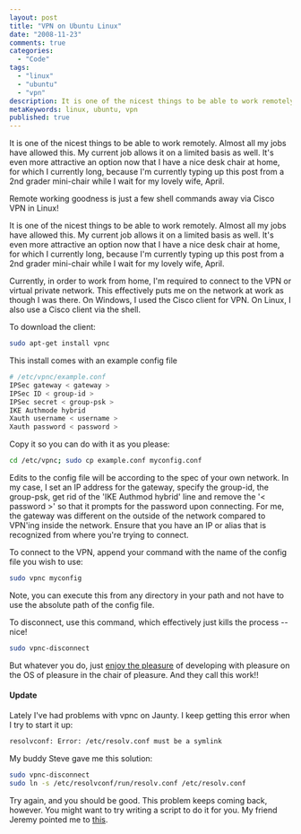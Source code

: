```yaml
---
layout: post
title: "VPN on Ubuntu Linux"
date: "2008-11-23"
comments: true
categories:
  - "Code"
tags:
  - "linux"
  - "ubuntu"
  - "vpn"
description: It is one of the nicest things to be able to work remotely.  Almost all my jobs have allowed this.  My current job allows it on a limited basis as well.  It
metaKeywords: linux, ubuntu, vpn
published: true
---
```


It is one of the nicest things to be able to work remotely.  Almost all my jobs have allowed this.  My current job allows it on a limited basis as well.  It's even more attractive an option now that I have a nice desk chair at home, for which I currently long, because I'm currently typing up this post from a 2nd grader mini-chair while I wait for my lovely wife, April.

Remote working goodness is just a few shell commands away via Cisco VPN in Linux!

<!--more-->

It is one of the nicest things to be able to work remotely.  Almost all my jobs have allowed this.  My current job allows it on a limited basis as well.  It's even more attractive an option now that I have a nice desk chair at home, for which I currently long, because I'm currently typing up this post from a 2nd grader mini-chair while I wait for my lovely wife, April.

Currently, in order to work from home, I'm required to connect to the VPN or virtual private network.  This effectively puts me on the network at work as though I was there.  On Windows, I used the Cisco client for VPN.  On Linux, I also use a Cisco client via the shell.

To download the client:

```bash
sudo apt-get install vpnc
```

This install comes with an example config file

```bash
# /etc/vpnc/example.conf
IPSec gateway < gateway >
IPSec ID < group-id >
IPSec secret < group-psk >
IKE Authmode hybrid
Xauth username < username >
Xauth password < password >
```

Copy it so you can do with it as you please:

```bash
cd /etc/vpnc; sudo cp example.conf myconfig.conf
```

Edits to the config file will be according to the spec of your own network.  In my case, I set an IP address for the gateway, specify the group-id, the group-psk, get rid of the 'IKE Authmod hybrid' line and remove the '< password >' so that it prompts for the password upon connecting.  For me, the gateway was different on the outside of the network compared to VPN'ing inside the network.  Ensure that you have an IP or alias that is recognized from where you're trying to connect.

To connect to the VPN, append your command with the name of the config file you wish to use:

```bash
sudo vpnc myconfig
```

Note, you can execute this from any directory in your path and not have to use the absolute path of the config file.

To disconnect, use this command, which effectively just kills the process -- nice!

```bash
sudo vpnc-disconnect
```

But whatever you do, just <a href="http://www.aprilandjake.com/content/intellij-8m1-ubuntu-8-ultimate-pleasure" />enjoy the pleasure</a> of developing with pleasure on the OS of pleasure in the chair of pleasure.  And they call this work!!

<h4>Update</h4>

Lately I've had problems with vpnc on Jaunty.  I keep getting this error when I try to start it up:

```bash
resolvconf: Error: /etc/resolv.conf must be a symlink
```

My buddy Steve gave me this solution:

```bash
sudo vpnc-disconnect
sudo ln -s /etc/resolvconf/run/resolv.conf /etc/resolv.conf
```

Try again, and you should be good.  This problem keeps coming back, however.  You might want to try writing a script to do it for you.  My friend Jeremy pointed me to <a href="https://bugs.launchpad.net/ubuntu/+source/network-manager/+bug/324233">this</a>.

  
